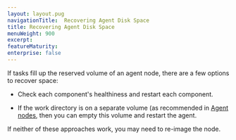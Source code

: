 ```yaml
---
layout: layout.pug
navigationTitle:  Recovering Agent Disk Space
title: Recovering Agent Disk Space
menuWeight: 900
excerpt:
featureMaturity:
enterprise: false
---
```


<!-- This source repo for this topic is https://github.com/dcos/dcos-docs -->


If tasks fill up the reserved volume of an agent node, there are a few options to recover space:

- Check each component's healthiness and restart each component.

- If the work directory is on a separate volume (as recommended in [Agent nodes](/docs/1.11/installing/custom/system-requirements/#agent-nodes), then you can empty this volume and restart the agent.

If neither of these approaches work, you may need to re-image the node. 
